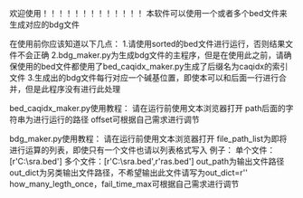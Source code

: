 欢迎使用！！！！！！！！！！！！！
本软件可以使用一个或者多个bed文件来生成对应的bdg文件

在使用前你应该知道以下几点：
1.请使用sorted的bed文件进行运行，否则结果文件不会正确
2.bdg_maker.py为生成bdg文件的主程序，但是在使用此之前，请确保使用的bed文件都使用了bed_caqidx_maker.py生成了后缀名为caqidx的索引文件
3.生成出的bdg文件每行对应一个碱基位置，即使本可以和后面一行进行合并，但是此程序没有进行此处理


bed_caqidx_maker.py使用教程：
请在运行前使用文本浏览器打开
path后面的字符串为进行运行的路径
offset可根据自己需求进行调节


bdg_maker.py使用教程：
请在运行前使用文本浏览器打开
file_path_list为即将进行运算的列表，即使只有一个文件也请以列表格式写入
例子：
  单个文件：[r'C:\sra.bed']
  多个文件：[r'C:\sra.bed',r'ras.bed']
out_path为输出文件路径
out_dict为另类输出文件路径，不希望输出此文件请写为out_dict=r''
how_many_legth_once，fail_time_max可根据自己需求进行调节
